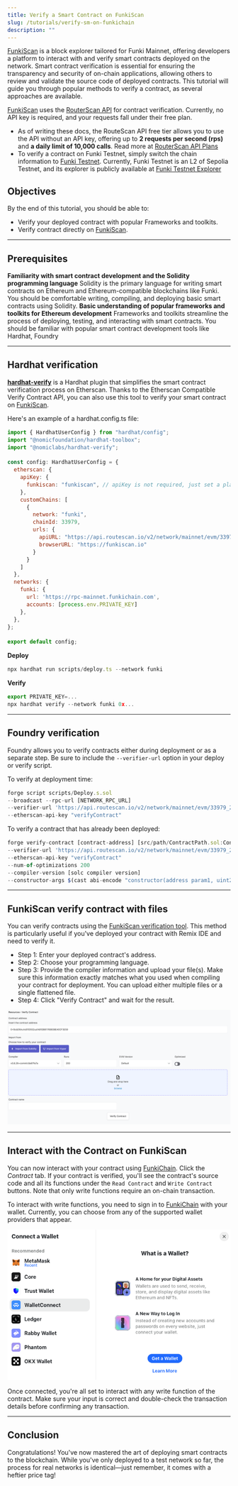 ```yaml
---
title: Verify a Smart Contract on FunkiScan
slug: /tutorials/verify-sm-on-funkichain
description: ""
---
```


[FunkiScan](https://funkiscan.io/) is a block explorer tailored for Funki Mainnet, offering developers a platform to interact with and verify smart contracts deployed on the network. Smart contract verification is essential for ensuring the transparency and security of on-chain applications, allowing others to review and validate the source code of deployed contracts. This tutorial will guide you through popular methods to verify a contract, as several approaches are available.

[FunkiScan](https://funkiscan.io/) uses the [RouterScan API](https://routescan.io/documentation/api-swagger) for contract verification. Currently, no API key is required, and your requests fall under their free plan.

- As of writing these docs, the RouteScan API free tier allows you to use the API without an API key, offering up to **2 requests per second (rps)** and **a daily limit of 10,000 calls**. Read more at [RouterScan API Plans](https://routescan.io/documentation#api-plans)
- To verify a contract on Funki Testnet, simply switch the chain information to [Funki Testnet](https://docs.funkichain.com/docs/network-information). Currently, Funki Testnet is an L2 of Sepolia Testnet, and its explorer is publicly available at [Funki Testnet Explorer](http://testnet.funkiscan.io/)

## Objectives

By the end of this tutorial, you should be able to:
- Verify your deployed contract with popular Frameworks and toolkits.
- Verify contract directly on [FunkiScan](https://funkiscan.io/).

---

## Prerequisites

**Familiarity with smart contract development and the Solidity programming language**
Solidity is the primary language for writing smart contracts on Ethereum and Ethereum-compatible blockchains like Funki. You should be comfortable writing, compiling, and deploying basic smart contracts using Solidity.
**Basic understanding of popular frameworks and toolkits for Ethereum development**
Frameworks and toolkits streamline the process of deploying, testing, and interacting with smart contracts. You should be familiar with popular smart contract development tools like Hardhat, Foundry

---

## Hardhat verification
[**hardhat-verify**](https://hardhat.org/hardhat-runner/plugins/nomicfoundation-hardhat-verify) is a Hardhat plugin that simplifies the smart contract verification process on Etherscan. Thanks to the Etherscan Compatible Verify Contract API, you can also use this tool to verify your smart contract on [FunkiScan](https://funkiscan.io/).

Here's an example of a hardhat.config.ts file:
```jsx
import { HardhatUserConfig } from "hardhat/config";
import "@nomicfoundation/hardhat-toolbox";
import "@nomiclabs/hardhat-verify";

const config: HardhatUserConfig = {
  etherscan: {
    apiKey: {
      funkiscan: "funkiscan", // apiKey is not required, just set a placeholder
    },
    customChains: [
      {
        network: "funki",
        chainId: 33979,
        urls: {
          apiURL: "https://api.routescan.io/v2/network/mainnet/evm/33979_2/etherscan/api",
          browserURL: "https://funkiscan.io"
        }
      }
    ]
  },
  networks: {
    funki: {
      url: 'https://rpc-mainnet.funkichain.com',
      accounts: [process.env.PRIVATE_KEY]
    },
  },
};

export default config;
```
**Deploy**
```jsx
npx hardhat run scripts/deploy.ts --network funki
```
**Verify**
```jsx
export PRIVATE_KEY=...
npx hardhat verify --network funki 0x...
```

---

## Foundry verification
Foundry allows you to verify contracts either during deployment or as a separate step. Be sure to include the `--verifier-url` option in your deploy or verify script.

To verify at deployment time:

```jsx
forge script scripts/Deploy.s.sol
--broadcast --rpc-url [NETWORK_RPC_URL]
--verifier-url 'https://api.routescan.io/v2/network/mainnet/evm/33979_2/etherscan/api'
--etherscan-api-key "verifyContract"
```

To verify a contract that has already been deployed:
```jsx
forge verify-contract [contract-address] [src/path/ContractPath.sol:ContractName]
--verifier-url 'https://api.routescan.io/v2/network/mainnet/evm/33979_2/etherscan/api'
--etherscan-api-key "verifyContract"
--num-of-optimizations 200
--compiler-version [solc compiler version]
--constructor-args $(cast abi-encode "constructor(address param1, uint256 param2,...)" param1 param2 ...)

```

---

## **FunkiScan verify contract with files**

You can verify contracts using the [FunkiScan verification tool](https://funkiscan.io/verifycontract). This method is particularly useful if you've deployed your contract with Remix IDE and need to verify it.

- Step 1: Enter your deployed contract's address.
- Step 2: Choose your programming language.
- Step 3: Provide the compiler information and upload your file(s). Make sure this information exactly matches what you used when compiling your contract for deployment. You can upload either multiple files or a single flattened file.
- Step 4: Click "Verify Contract" and wait for the result.

![image.png](/img/verify-contract-with-file.png)

---

## Interact with the Contract on FunkiScan[](#interact-with-the-contract)
You can now interact with your contract using [FunkiChain](https://docs.funkichain.com/docs/network-information). Click the *Contract* tab. If your contract is verified, you'll see the contract's source code and all its functions under the `Read Contract` and `Write Contract` buttons. Note that only write functions require an on-chain transaction.

To interact with write functions, you need to sign in to [FunkiChain](https://docs.funkichain.com/docs/network-information) with your wallet. Currently, you can choose from any of the supported wallet providers that appear.

![image.png](/img/connect-wallet.png)

Once connected, you're all set to interact with any write function of the contract. Make sure your input is correct and double-check the transaction details before confirming any transaction.

---

## Conclusion

Congratulations! You've now mastered the art of deploying smart contracts to the blockchain. While you've only deployed to a test network so far, the process for real networks is identical—just remember, it comes with a heftier price tag!
